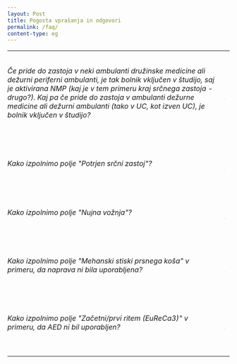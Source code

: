 ```yaml
---
layout: Post
title: Pogosta vprašanja in odgovori
permalink: /faq/
content-type: eg
---
```

<style>
button {
    background:none;
    margin:none;
    border:none;
    padding:0.75em 0.1em 0 0;
}
.question {
    padding: 0.75em 0.9em 0em 0em !important;
}
h7 {
    opacity: 0;
}
h1 {
    padding: 0em 0em 0.5em 0em;
}
.faq-button:hover {
  opacity: 0.5;
}
.faq-answer {
    padding: 2% 0 2%;
}
.content table td {
    padding: 0 0 0 0;
}
</style>

<table>
    <tr id="q1">
        <td class="question"> 
            <h6 > Če pride do zastoja v neki ambulanti družinske medicine ali dežurni periferni ambulanti, je tak bolnik vključen v študijo, saj je aktivirana NMP (kaj je v tem primeru kraj srčnega zastoja - drugo?). Kaj pa če pride do zastoja v ambulanti dežurne medicine ali dežurni ambulanti (tako v UC, kot izven UC), je bolnik vključen v študijo?</h6>
            <div class="faq-answer">
                <h7 id="a1"></h7> 
            </div>
        </td>
        <td class="faq-button">
            <button id="b1">
                <svg version="1.0" xmlns="http://www.w3.org/2000/svg" width="12pt"  viewBox="0 0 512.000000 512.000000" preserveAspectRatio="xMidYMid meet">
                    <g transform="translate(0.000000,512.000000) scale(0.100000,-0.100000)" fill="#000000" stroke="none" style="fill:var(--text-main);"> 
                        <path d="M4980 3893 c-17 -3 -405 -384 -1223 -1201 l-1197 -1197 -1188 1187 c-653 652 -1197 1191 -1209 1197 -88 45 -191 -47 -154 -137 7 -15 571 -586 1254 -1269 918 -917 1249 -1242 1269 -1245 16 -3 40 -3 55 -1 21 4 352 329 1275 1252 1098 1097 1248 1250 1253 1283 15 80 -52 145 -135 131z"/>
                    </g>
                </svg>
            </button>
        </td>
    </tr>
    <tr id="q2">
        <td class="question"> 
            <h6> Kako izpolnimo polje "Potrjen srčni zastoj"? </h6>
            <div class="faq-answer">
                <h7 id="a2" ></h7> 
            </div>
        </td>
        <td class="faq-button"> 
            <button  id="b2">
                <svg version="1.0" xmlns="http://www.w3.org/2000/svg" width="12pt" viewBox="0 0 512.000000 512.000000" preserveAspectRatio="xMidYMid meet">
                    <g transform="translate(0.000000,512.000000) scale(0.100000,-0.100000)" fill="#000000" stroke="none" style="fill:var(--text-main);"> 
                        <path d="M4980 3893 c-17 -3 -405 -384 -1223 -1201 l-1197 -1197 -1188 1187 c-653 652 -1197 1191 -1209 1197 -88 45 -191 -47 -154 -137 7 -15 571 -586 1254 -1269 918 -917 1249 -1242 1269 -1245 16 -3 40 -3 55 -1 21 4 352 329 1275 1252 1098 1097 1248 1250 1253 1283 15 80 -52 145 -135 131z"/>
                    </g>
                </svg>
            </button>
        </td>
    </tr>
    <tr id="q3">
        <td class="question"> 
            <h6> Kako izpolnimo polje "Nujna vožnja"? </h6>
            <div class="faq-answer">
                <h7 id="a3" ></h7> 
            </div>
        </td>
        <td class="faq-button"> 
            <button  id="b3">
                <svg version="1.0" xmlns="http://www.w3.org/2000/svg" width="12pt" viewBox="0 0 512.000000 512.000000" preserveAspectRatio="xMidYMid meet">
                    <g transform="translate(0.000000,512.000000) scale(0.100000,-0.100000)" fill="#000000" stroke="none" style="fill:var(--text-main);"> 
                        <path d="M4980 3893 c-17 -3 -405 -384 -1223 -1201 l-1197 -1197 -1188 1187 c-653 652 -1197 1191 -1209 1197 -88 45 -191 -47 -154 -137 7 -15 571 -586 1254 -1269 918 -917 1249 -1242 1269 -1245 16 -3 40 -3 55 -1 21 4 352 329 1275 1252 1098 1097 1248 1250 1253 1283 15 80 -52 145 -135 131z"/>
                    </g>
                </svg>
            </button>
        </td>
    </tr>
    <tr id="q4">
        <td class="question"> 
            <h6> Kako izpolnimo polje "Mehanski stiski prsnega koša" v primeru, da naprava ni bila uporabljena? </h6>
            <div class="faq-answer">
                <h7 id="a4" ></h7> 
            </div>
        </td>
        <td class="faq-button"> 
            <button  id="b4">
                <svg version="1.0" xmlns="http://www.w3.org/2000/svg" width="12pt" viewBox="0 0 512.000000 512.000000" preserveAspectRatio="xMidYMid meet">
                    <g transform="translate(0.000000,512.000000) scale(0.100000,-0.100000)" fill="#000000" stroke="none" style="fill:var(--text-main);"> 
                        <path d="M4980 3893 c-17 -3 -405 -384 -1223 -1201 l-1197 -1197 -1188 1187 c-653 652 -1197 1191 -1209 1197 -88 45 -191 -47 -154 -137 7 -15 571 -586 1254 -1269 918 -917 1249 -1242 1269 -1245 16 -3 40 -3 55 -1 21 4 352 329 1275 1252 1098 1097 1248 1250 1253 1283 15 80 -52 145 -135 131z"/>
                    </g>
                </svg>
            </button>
        </td>
    </tr>
    <tr id="q5">
        <td class="question"> 
            <h6> Kako izpolnimo polje "Začetni/prvi ritem (EuReCa3)" v primeru, da AED ni bil uporabljen?</h6>
            <div class="faq-answer">
                <h7 id="a5" ></h7> 
            </div>
        </td>
        <td class="faq-button"> 
            <button  id="b5">
                <svg version="1.0" xmlns="http://www.w3.org/2000/svg" width="12pt" viewBox="0 0 512.000000 512.000000" preserveAspectRatio="xMidYMid meet">
                    <g transform="translate(0.000000,512.000000) scale(0.100000,-0.100000)" fill="#000000" stroke="none" style="fill:var(--text-main);"> 
                        <path d="M4980 3893 c-17 -3 -405 -384 -1223 -1201 l-1197 -1197 -1188 1187 c-653 652 -1197 1191 -1209 1197 -88 45 -191 -47 -154 -137 7 -15 571 -586 1254 -1269 918 -917 1249 -1242 1269 -1245 16 -3 40 -3 55 -1 21 4 352 329 1275 1252 1098 1097 1248 1250 1253 1283 15 80 -52 145 -135 131z"/>
                    </g>
                </svg>
            </button>
        </td>
    </tr>
</table>
<script src="https://siohca.um.si/assets/js/faq.js"></script>